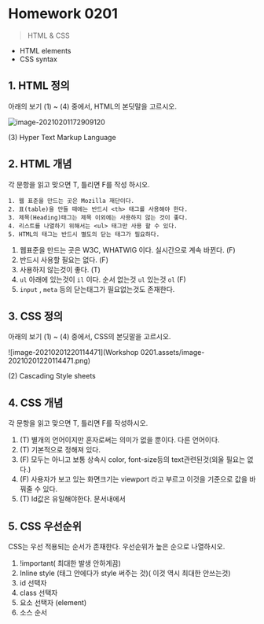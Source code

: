 # Homework 0201

> HTML & CSS

* HTML elements
* CSS syntax



## 1.  HTML 정의

아래의 보기 (1) ~ (4) 중에서, HTML의 본딧말을 고르시오.

![image-20210201172909120](C:\Users\user\AppData\Roaming\Typora\typora-user-images\image-20210201172909120.png)

(3) Hyper Text Markup Language



## 2. HTML 개념

각 문항을 읽고 맞으면 T, 틀리면 F를 작성 하시오.

```
1. 웹 표준을 만드는 곳은 Mozilla 재단이다.
2. 표(table)을 만들 때에는 반드시 <th> 태그를 사용해야 한다.
3. 제목(Heading)태그는 제목 이외에는 사용하지 않는 것이 좋다.
4. 리스트를 나열하기 위해서는 <ul> 태그만 사용 할 수 있다.
5. HTML의 태그는 반드시 별도의 닫는 태그가 필요하다.
```





1. 웹표준을 만드는 곳은 W3C, WHATWIG 이다. 실시간으로 계속 바뀐다. (F)
2. 반드시 사용할 필요는 없다. (F)
3. 사용하지 않는것이 좋다. (T)
4. `ul` 아래에 있는것이 `il` 이다. 순서 없는것 `ul` 있는것 `ol` (F)
5.  `input` , `meta` 등의 닫는태그가 필요없는것도 존재한다.







## 3. CSS 정의

아래의 보기 (1) ~ (4) 중에서, CSS의 본딧말을 고르시오.

![image-20210201220114471](Workshop 0201.assets/image-20210201220114471.png)



(2) Cascading Style sheets











## 4. CSS 개념

각 문항을 읽고 맞으면 T, 틀리면 F를 작성하시오.







1. (T)  별개의 언어이지만 혼자로써는 의미가 없을 뿐이다. 다른 언어이다.
2. (T) 기본적으로 정해져 있다.
3. (F) 모두는 아니고 보통 상속시 color, font-size등의  text관련된것(외울 필요는 없다.)
4. (F) 사용자가 보고 있는 화면크기는 viewport 라고 부르고 이것을 기준으로 값을 바꿔줄 수 있다.
5. (T) Id값은 유일해야한다. 문서내에서



## 5. CSS 우선순위

CSS는 우선 적용되는 순서가 존재한다. 우선순위가 높은 순으로 나열하시오.





1. !important( 최대한 발생 안하게끔)
2. Inline style (태그 안에다가 style 써주는 것)( 이것 역시 최대한 안쓰는것)
3. id 선택자
4. class 선택자
5. 요소 선택자 (element)
6. 소스 순서



